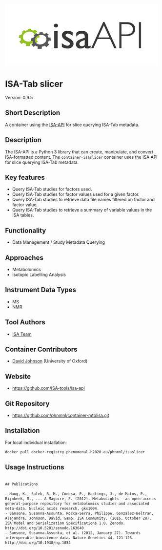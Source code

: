 ![Logo](isa-api_logo.png)

# ISA-Tab slicer
Version: 0.9.5

## Short Description

A container using the [ISA-API](http://github.com/ISA-tools/isa-api) for slice querying ISA-Tab metadata.

## Description

The ISA-API is a Python 3 library that can create, manipulate, and convert ISA-formatted content. The `container-isaslicer` container uses the ISA API for slice querying ISA-Tab metadata.

## Key features

- Query ISA-Tab studies for factors used.
- Query ISA-Tab  studies for factor values used for a given factor.
- Query ISA-Tab  studies to retrieve data file names filtered on factor and factor value.
- Query ISA-Tab  studies to retrieve a summary of variable values in the ISA tables.


## Functionality

- Data Management / Study Metadata Querying

## Approaches

- Metabolomics
- Isotopic Labelling Analysis

## Instrument Data Types
- MS
- NMR

## Tool Authors

- [ISA Team](http://isa-tools.org)

## Container Contributors

- [David Johnson](https://github.com/djcomlab) (University of Oxford)

## Website

- https://github.com/ISA-tools/isa-api


## Git Repository

- https://github.com/phnmnl/container-mtblisa.git

## Installation

For local individual installation:

```bash
docker pull docker-registry.phenomenal-h2020.eu/phnmnl/isaslicer
```

## Usage Instructions

```

## Publications

- Haug, K., Salek, R. M., Conesa, P., Hastings, J., de Matos, P., Rijnbeek, M., ... & Maguire, E. (2012). MetaboLights - an open-access general-purpose repository for metabolomics studies and associated meta-data. Nucleic acids research, gks1004.
- Sansone, Susanna-Assunta, Rocca-Serra, Philippe, Gonzalez-Beltran, Alejandra, Johnson, David, &amp; ISA Community. (2016, October 28). ISA Model and Serialization Specifications 1.0. Zenodo. http://doi.org/10.5281/zenodo.163640
- Sansone, Susanna-Assunta, et al. (2012, January 27). Towards interoperable bioscience data. Nature Genetics 44, 121–126. http://doi.org/10.1038/ng.1054
